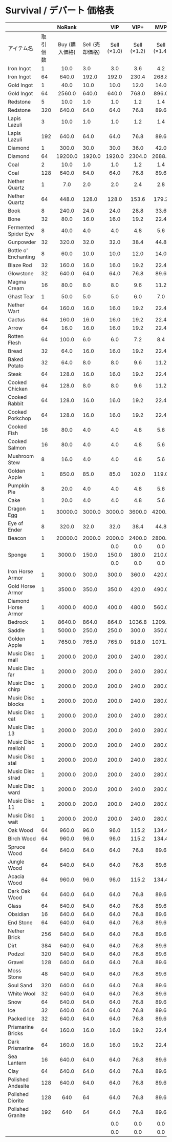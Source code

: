 # Survival / デパート 価格表

|   |  | NoRank |  | VIP | VIP+ | MVP | MVP+ | PRO | PRO+ |
| --- | --- | :---: | --- | :---: | :---: | :---: | :---: | :---: | :---: |
|  アイテム名 | 取引個数 | Buy (購入価格) | Sell (売却価格) | Sell (×1.0) | Sell (×1.2) | Sell (×1.4) | Sell (×1.6) | Sell (×1.8) | Sell (×2.0) |
|  Iron Ingot | 1 | 10.0 | 3.0 | 3.0 | 3.6 | 4.2 | 4.8 | 5.4 | 6.0 |
|  Iron Ingot | 64 | 640.0 | 192.0 | 192.0 | 230.4 | 268.8 | 307.2 | 345.6 | 384.0 |
|  Gold Ingot | 1 | 40.0 | 10.0 | 10.0 | 12.0 | 14.0 | 16.0 | 18.0 | 20.0 |
|  Gold Ingot | 64 | 2560.0 | 640.0 | 640.0 | 768.0 | 896.0 | 1024.0 | 1152.0 | 1280.0 |
|  Redstone | 5 | 10.0 | 1.0 | 1.0 | 1.2 | 1.4 | 1.6 | 1.8 | 2.0 |
|  Redstone | 320 | 640.0 | 64.0 | 64.0 | 76.8 | 89.6 | 102.4 | 115.2 | 128.0 |
|  Lapis Lazuli | 3 | 10.0 | 1.0 | 1.0 | 1.2 | 1.4 | 1.6 | 1.8 | 2.0 |
|  Lapis Lazuli | 192 | 640.0 | 64.0 | 64.0 | 76.8 | 89.6 | 102.4 | 115.2 | 128.0 |
|  Diamond | 1 | 300.0 | 30.0 | 30.0 | 36.0 | 42.0 | 48.0 | 54.0 | 60.0 |
|  Diamond | 64 | 19200.0 | 1920.0 | 1920.0 | 2304.0 | 2688.0 | 3072.0 | 3456.0 | 3840.0 |
|  Coal | 2 | 10.0 | 1.0 | 1.0 | 1.2 | 1.4 | 1.6 | 1.8 | 2.0 |
|  Coal | 128 | 640.0 | 64.0 | 64.0 | 76.8 | 89.6 | 102.4 | 115.2 | 128.0 |
|  Nether Quartz | 1 | 7.0 | 2.0 | 2.0 | 2.4 | 2.8 | 3.2 | 3.6 | 4.0 |
|  Nether Quartz | 64 | 448.0 | 128.0 | 128.0 | 153.6 | 179.2 | 204.8 | 230.4 | 256.0 |
|  Book | 8 | 240.0 | 24.0 | 24.0 | 28.8 | 33.6 | 38.4 | 43.2 | 48.0 |
|  Bone | 32 | 80.0 | 16.0 | 16.0 | 19.2 | 22.4 | 25.6 | 28.8 | 32.0 |
|  Fermented Spider Eye | 8 | 40.0 | 4.0 | 4.0 | 4.8 | 5.6 | 6.4 | 7.2 | 8.0 |
|  Gunpowder | 32 | 320.0 | 32.0 | 32.0 | 38.4 | 44.8 | 51.2 | 57.6 | 64.0 |
|  Bottle o' Enchanting | 8 | 60.0 | 10.0 | 10.0 | 12.0 | 14.0 | 16.0 | 18.0 | 20.0 |
|  Blaze Rod | 32 | 160.0 | 16.0 | 16.0 | 19.2 | 22.4 | 25.6 | 28.8 | 32.0 |
|  Glowstone | 32 | 640.0 | 64.0 | 64.0 | 76.8 | 89.6 | 102.4 | 115.2 | 128.0 |
|  Magma Cream | 16 | 80.0 | 8.0 | 8.0 | 9.6 | 11.2 | 12.8 | 14.4 | 16.0 |
|  Ghast Tear | 1 | 50.0 | 5.0 | 5.0 | 6.0 | 7.0 | 8.0 | 9.0 | 10.0 |
|  Nether Wart | 64 | 160.0 | 16.0 | 16.0 | 19.2 | 22.4 | 25.6 | 28.8 | 32.0 |
|  Cactus | 64 | 160.0 | 16.0 | 16.0 | 19.2 | 22.4 | 25.6 | 28.8 | 32.0 |
|  Arrow | 64 | 16.0 | 16.0 | 16.0 | 19.2 | 22.4 | 25.6 | 28.8 | 32.0 |
|  Rotten Flesh | 64 | 100.0 | 6.0 | 6.0 | 7.2 | 8.4 | 9.6 | 10.8 | 12.0 |
|  Bread | 32 | 64.0 | 16.0 | 16.0 | 19.2 | 22.4 | 25.6 | 28.8 | 32.0 |
|  Baked Potato | 32 | 64.0 | 8.0 | 8.0 | 9.6 | 11.2 | 12.8 | 14.4 | 16.0 |
|  Steak | 64 | 128.0 | 16.0 | 16.0 | 19.2 | 22.4 | 25.6 | 28.8 | 32.0 |
|  Cooked Chicken | 64 | 128.0 | 8.0 | 8.0 | 9.6 | 11.2 | 12.8 | 14.4 | 16.0 |
|  Cooked Rabbit | 64 | 128.0 | 16.0 | 16.0 | 19.2 | 22.4 | 25.6 | 28.8 | 32.0 |
|  Cooked Porkchop | 64 | 128.0 | 16.0 | 16.0 | 19.2 | 22.4 | 25.6 | 28.8 | 32.0 |
|  Cooked Fish | 16 | 80.0 | 4.0 | 4.0 | 4.8 | 5.6 | 6.4 | 7.2 | 8.0 |
|  Cooked Salmon | 16 | 80.0 | 4.0 | 4.0 | 4.8 | 5.6 | 6.4 | 7.2 | 8.0 |
|  Mushroom Stew | 8 | 16.0 | 4.0 | 4.0 | 4.8 | 5.6 | 6.4 | 7.2 | 8.0 |
|  Golden Apple | 1 | 850.0 | 85.0 | 85.0 | 102.0 | 119.0 | 136.0 | 153.0 | 170.0 |
|  Pumpkin Pie | 8 | 20.0 | 4.0 | 4.0 | 4.8 | 5.6 | 6.4 | 7.2 | 8.0 |
|  Cake | 1 | 20.0 | 4.0 | 4.0 | 4.8 | 5.6 | 6.4 | 7.2 | 8.0 |
|  Dragon Egg | 1 | 30000.0 | 3000.0 | 3000.0 | 3600.0 | 4200.0 | 4800.0 | 5400.0 | 6000.0 |
|  Eye of Ender | 8 | 320.0 | 32.0 | 32.0 | 38.4 | 44.8 | 51.2 | 57.6 | 64.0 |
|  Beacon | 1 | 20000.0 | 2000.0 | 2000.0 | 2400.0 | 2800.0 | 3200.0 | 3600.0 | 4000.0 |
|   |  |  |  | 0.0 | 0.0 | 0.0 | 0.0 | 0.0 | 0.0 |
|  Sponge | 1 | 3000.0 | 150.0 | 150.0 | 180.0 | 210.0 | 240.0 | 270.0 | 300.0 |
|   |  |  |  | 0.0 | 0.0 | 0.0 | 0.0 | 0.0 | 0.0 |
|  Iron Horse Armor | 1 | 3000.0 | 300.0 | 300.0 | 360.0 | 420.0 | 480.0 | 540.0 | 600.0 |
|  Gold Horse Armor | 1 | 3500.0 | 350.0 | 350.0 | 420.0 | 490.0 | 560.0 | 630.0 | 700.0 |
|  Diamond Horse Armor | 1 | 4000.0 | 400.0 | 400.0 | 480.0 | 560.0 | 640.0 | 720.0 | 800.0 |
|  Bedrock | 1 | 8640.0 | 864.0 | 864.0 | 1036.8 | 1209.6 | 1382.4 | 1555.2 | 1728.0 |
|  Saddle | 1 | 5000.0 | 250.0 | 250.0 | 300.0 | 350.0 | 400.0 | 450.0 | 500.0 |
|  Golden Apple | 1 | 7650.0 | 765.0 | 765.0 | 918.0 | 1071.0 | 1224.0 | 1377.0 | 1530.0 |
|  Music Disc mall | 1 | 2000.0 | 200.0 | 200.0 | 240.0 | 280.0 | 320.0 | 360.0 | 400.0 |
|  Music Disc far | 1 | 2000.0 | 200.0 | 200.0 | 240.0 | 280.0 | 320.0 | 360.0 | 400.0 |
|  Music Disc chirp | 1 | 2000.0 | 200.0 | 200.0 | 240.0 | 280.0 | 320.0 | 360.0 | 400.0 |
|  Music Disc blocks | 1 | 2000.0 | 200.0 | 200.0 | 240.0 | 280.0 | 320.0 | 360.0 | 400.0 |
|  Music Disc cat | 1 | 2000.0 | 200.0 | 200.0 | 240.0 | 280.0 | 320.0 | 360.0 | 400.0 |
|  Music Disc 13 | 1 | 2000.0 | 200.0 | 200.0 | 240.0 | 280.0 | 320.0 | 360.0 | 400.0 |
|  Music Disc mellohi | 1 | 2000.0 | 200.0 | 200.0 | 240.0 | 280.0 | 320.0 | 360.0 | 400.0 |
|  Music Disc stal | 1 | 2000.0 | 200.0 | 200.0 | 240.0 | 280.0 | 320.0 | 360.0 | 400.0 |
|  Music Disc strad | 1 | 2000.0 | 200.0 | 200.0 | 240.0 | 280.0 | 320.0 | 360.0 | 400.0 |
|  Music Disc ward | 1 | 2000.0 | 200.0 | 200.0 | 240.0 | 280.0 | 320.0 | 360.0 | 400.0 |
|  Music Disc 11 | 1 | 2000.0 | 200.0 | 200.0 | 240.0 | 280.0 | 320.0 | 360.0 | 400.0 |
|  Music Disc wait | 1 | 2000.0 | 200.0 | 200.0 | 240.0 | 280.0 | 320.0 | 360.0 | 400.0 |
|  Oak Wood | 64 | 960.0 | 96.0 | 96.0 | 115.2 | 134.4 | 153.6 | 172.8 | 192.0 |
|  Birch Wood  | 64 | 960.0 | 96.0 | 96.0 | 115.2 | 134.4 | 153.6 | 172.8 | 192.0 |
|  Spruce Wood | 64 | 640.0 | 64.0 | 64.0 | 76.8 | 89.6 | 102.4 | 115.2 | 128.0 |
|  Jungle Wood | 64 | 640.0 | 64.0 | 64.0 | 76.8 | 89.6 | 102.4 | 115.2 | 128.0 |
|  Acacia Wood | 64 | 960.0 | 96.0 | 96.0 | 115.2 | 134.4 | 153.6 | 172.8 | 192.0 |
|  Dark Oak Wood | 64 | 640.0 | 64.0 | 64.0 | 76.8 | 89.6 | 102.4 | 115.2 | 128.0 |
|  Glass | 64 | 640.0 | 64.0 | 64.0 | 76.8 | 89.6 | 102.4 | 115.2 | 128.0 |
|  Obsidian | 16 | 640.0 | 64.0 | 64.0 | 76.8 | 89.6 | 102.4 | 115.2 | 128.0 |
|  End Stone | 64 | 640.0 | 64.0 | 64.0 | 76.8 | 89.6 | 102.4 | 115.2 | 128.0 |
|  Nether Brick | 256 | 640.0 | 64.0 | 64.0 | 76.8 | 89.6 | 102.4 | 115.2 | 128.0 |
|  Dirt | 384 | 640.0 | 64.0 | 64.0 | 76.8 | 89.6 | 102.4 | 115.2 | 128.0 |
|  Podzol | 320 | 640.0 | 64.0 | 64.0 | 76.8 | 89.6 | 102.4 | 115.2 | 128.0 |
|  Gravel | 128 | 640.0 | 64.0 | 64.0 | 76.8 | 89.6 | 102.4 | 115.2 | 128.0 |
|  Moss Stone | 48 | 640.0 | 64.0 | 64.0 | 76.8 | 89.6 | 102.4 | 115.2 | 128.0 |
|  Soul Sand | 320 | 640.0 | 64.0 | 64.0 | 76.8 | 89.6 | 102.4 | 115.2 | 128.0 |
|  White Wool | 32 | 640.0 | 64.0 | 64.0 | 76.8 | 89.6 | 102.4 | 115.2 | 128.0 |
|  Snow | 64 | 640.0 | 64.0 | 64.0 | 76.8 | 89.6 | 102.4 | 115.2 | 128.0 |
|  Ice | 32 | 640.0 | 64.0 | 64.0 | 76.8 | 89.6 | 102.4 | 115.2 | 128.0 |
|  Packed Ice | 32 | 640.0 | 64.0 | 64.0 | 76.8 | 89.6 | 102.4 | 115.2 | 128.0 |
|  Prismarine Bricks | 64 | 160.0 | 16.0 | 16.0 | 19.2 | 22.4 | 25.6 | 28.8 | 32.0 |
|  Dark Prismarine  | 64 | 160.0 | 16.0 | 16.0 | 19.2 | 22.4 | 25.6 | 28.8 | 32.0 |
|  Sea Lantern | 16 | 640.0 | 64.0 | 64.0 | 76.8 | 89.6 | 102.4 | 115.2 | 128.0 |
|  Clay | 64 | 640.0 | 64.0 | 64.0 | 76.8 | 89.6 | 102.4 | 115.2 | 128.0 |
|  Polished Andesite | 128 | 640.0 | 64.0 | 64.0 | 76.8 | 89.6 | 102.4 | 115.2 | 128.0 |
|  Polished Diorite | 128 | 640 | 64 | 64.0 | 76.8 | 89.6 | 102.4 | 115.2 | 128.0 |
|  Polished Granite | 192 | 640 | 64 | 64.0 | 76.8 | 89.6 | 102.4 | 115.2 | 128.0 |
|   |  |  |  | 0.0 | 0.0 | 0.0 | 0.0 | 0.0 | 0.0 |
|   |  |  |  | 0.0 | 0.0 | 0.0 | 0.0 | 0.0 | 0.0 |
